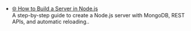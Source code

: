 - [🌐 How to Build a Server in Node.js](./Servers/01_how-to-build-server-in-nodejs/server/README.md)  
  A step-by-step guide to create a Node.js server with MongoDB, REST APIs, and automatic reloading..
